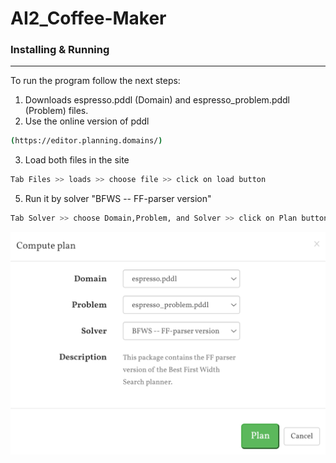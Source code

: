 # AI2_Coffee-Maker
### Installing & Running
----------------------

To run the program follow the next steps:

1) Downloads espresso.pddl (Domain) and espresso_problem.pddl (Problem) files.
2) Use the online version of pddl

```bash
(https://editor.planning.domains/)
```
3) Load both files in the site
```bash
Tab Files >> loads >> choose file >> click on load button
```
5) Run it by solver "BFWS -- FF-parser version"
```bash
Tab Solver >> choose Domain,Problem, and Solver >> click on Plan button
```
![Tux, the Linux mascot](/Images/solver.png) 
